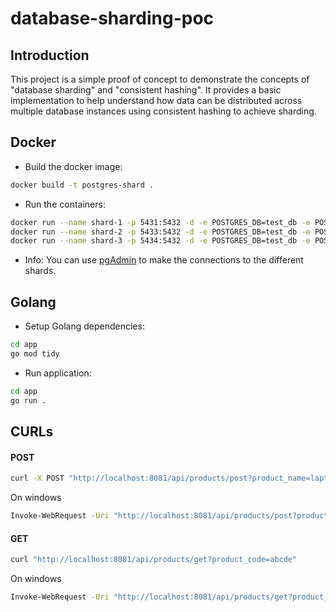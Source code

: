 # database-sharding-poc
## Introduction

This project is a simple proof of concept to demonstrate the concepts of "database sharding" and "consistent hashing". It provides a basic implementation to help understand how data can be distributed across multiple database instances using consistent hashing to achieve sharding.

## Docker

- Build the docker image:  
```bash
docker build -t postgres-shard .
```

- Run the containers:  
```bash
docker run --name shard-1 -p 5431:5432 -d -e POSTGRES_DB=test_db -e POSTGRES_USER=test -e POSTGRES_PASSWORD=test postgres-shard
docker run --name shard-2 -p 5433:5432 -d -e POSTGRES_DB=test_db -e POSTGRES_USER=test -e POSTGRES_PASSWORD=test postgres-shard
docker run --name shard-3 -p 5434:5432 -d -e POSTGRES_DB=test_db -e POSTGRES_USER=test -e POSTGRES_PASSWORD=test postgres-shard
```

- Info: You can use [pgAdmin](https://www.pgadmin.org/download/) to make the connections to the different shards.

## Golang
- Setup Golang dependencies:  
```bash
cd app
go mod tidy
```

- Run application:  
```bash
cd app
go run .
```

## CURLs

#### POST
```bash
curl -X POST "http://localhost:8081/api/products/post?product_name=laptop"

```
On windows
```bash
Invoke-WebRequest -Uri "http://localhost:8081/api/products/post?product_name=laptop" -Method POST
```

#### GET
```bash
curl "http://localhost:8081/api/products/get?product_code=abcde"
```
On windows
```bash
Invoke-WebRequest -Uri "http://localhost:8081/api/products/get?product_code=abcde" -Method GET
```
